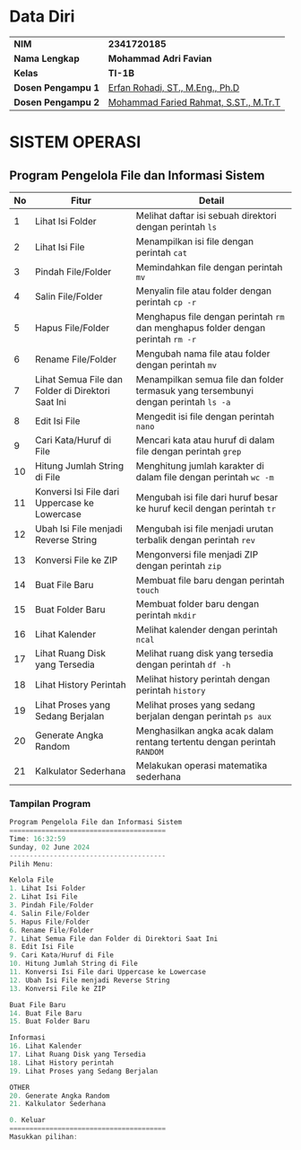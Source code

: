 # Data Diri

|                |                                   |
|----------------|-----------------------------------|
| **NIM**        | **2341720185**                        |
| **Nama Lengkap** | **Mohammad Adri Favian**            |
| **Kelas**      | **TI-1B**                             |
| **Dosen Pengampu 1** | [Erfan Rohadi, ST., M.Eng., Ph.D](https://scholar.google.co.id/citations?user=i9ivLAkAAAAJ&hl=id) |
| **Dosen Pengampu 2** | [Mohammad Faried Rahmat, S.ST., M.Tr.T](https://github.com/fariedrahmat) |

# SISTEM OPERASI

## Program Pengelola File dan Informasi Sistem

| No | Fitur                                           | Detail                                                                 |
|----|-------------------------------------------------|------------------------------------------------------------------------|
| 1  | Lihat Isi Folder                                | Melihat daftar isi sebuah direktori dengan perintah `ls`             |
| 2  | Lihat Isi File                                  | Menampilkan isi file dengan perintah `cat`                              |
| 3  | Pindah File/Folder                              | Memindahkan file dengan perintah `mv`                                   |
| 4  | Salin File/Folder                               | Menyalin file atau folder dengan perintah `cp -r`                       |
| 5  | Hapus File/Folder                               | Menghapus file dengan perintah `rm` dan menghapus folder dengan perintah `rm -r` |
| 6  | Rename File/Folder                              | Mengubah nama file atau folder dengan perintah `mv`                     |
| 7  | Lihat Semua File dan Folder di Direktori Saat Ini | Menampilkan semua file dan folder termasuk yang tersembunyi dengan perintah `ls -a` |
| 8  | Edit Isi File                                   | Mengedit isi file dengan perintah `nano`                                |
| 9  | Cari Kata/Huruf di File                         | Mencari kata atau huruf di dalam file dengan perintah `grep`            |
| 10 | Hitung Jumlah String di File                    | Menghitung jumlah karakter di dalam file dengan perintah `wc -m`        |
| 11 | Konversi Isi File dari Uppercase ke Lowercase   | Mengubah isi file dari huruf besar ke huruf kecil dengan perintah `tr`  |
| 12 | Ubah Isi File menjadi Reverse String            | Mengubah isi file menjadi urutan terbalik dengan perintah `rev`         |
| 13 | Konversi File ke ZIP                            | Mengonversi file menjadi ZIP dengan perintah `zip`                      |
| 14 | Buat File Baru                                  | Membuat file baru dengan perintah `touch`                               |
| 15 | Buat Folder Baru                                | Membuat folder baru dengan perintah `mkdir`                             |
| 16 | Lihat Kalender                                  | Melihat kalender dengan perintah `ncal`                                 |
| 17 | Lihat Ruang Disk yang Tersedia                  | Melihat ruang disk yang tersedia dengan perintah `df -h`                |
| 18 | Lihat History Perintah                          | Melihat history perintah dengan perintah `history`                      |
| 19 | Lihat Proses yang Sedang Berjalan               | Melihat proses yang sedang berjalan dengan perintah `ps aux`            |
| 20 | Generate Angka Random                           | Menghasilkan angka acak dalam rentang tertentu dengan perintah `RANDOM`                          |
| 21 | Kalkulator Sederhana                            | Melakukan operasi matematika sederhana                                  |

### Tampilan Program
```go
Program Pengelola File dan Informasi Sistem
=======================================
Time: 16:32:59
Sunday, 02 June 2024
---------------------------------------
Pilih Menu:

Kelola File
1. Lihat Isi Folder
2. Lihat Isi File
3. Pindah File/Folder
4. Salin File/Folder
5. Hapus File/Folder
6. Rename File/Folder
7. Lihat Semua File dan Folder di Direktori Saat Ini
8. Edit Isi File
9. Cari Kata/Huruf di File
10. Hitung Jumlah String di File
11. Konversi Isi File dari Uppercase ke Lowercase
12. Ubah Isi File menjadi Reverse String
13. Konversi File ke ZIP

Buat File Baru
14. Buat File Baru
15. Buat Folder Baru

Informasi
16. Lihat Kalender
17. Lihat Ruang Disk yang Tersedia
18. Lihat History perintah
19. Lihat Proses yang Sedang Berjalan

OTHER
20. Generate Angka Random
21. Kalkulator Sederhana

0. Keluar
=======================================
Masukkan pilihan:
```